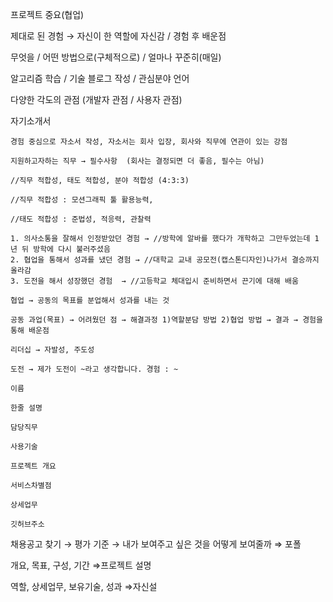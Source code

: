 프로젝트 중요(협업)


제대로 된 경험 → 자신이 한 역할에 자신감 / 경험 후 배운점


무엇을 / 어떤 방법으로(구체적으로) / 얼마나 꾸준히(매일)


알고리즘 학습 / 기술 블로그 작성 / 관심분야 언어


다양한 각도의 관점 (개발자 관점 / 사용자 관점)


자기소개서

    경험 중심으로 자소서 작성, 자소서는 회사 입장, 회사와 직무에 연관이 있는 강점
    
    지원하고자하는 직무 → 필수사항  (회사는 결정되면 더 좋음, 필수는 아님)
    
    //직무 적합성, 태도 적합성, 분야 적합성 (4:3:3)
    
    //직무 적합성 : 모션그래픽 툴 활용능력, 
    
    //태도 적합성 : 준법성, 적응력, 관찰력
    
    1. 의사소통을 잘해서 인정받았던 경험 → //방학에 알바를 했다가 개학하고 그만두었는데 1년 뒤 방학에 다시 불러주셨음  
    2. 협업을 통해서 성과를 냈던 경험 → //대학교 교내 공모전(캡스톤디자인)나가서 결승까지 올라감
    3. 도전을 해서 성장했던 경험  → //고등학교 체대입시 준비하면서 끈기에 대해 배움 
    
    협업 → 공동의 목표를 분업해서 성과를 내는 것
    
    공동 과업(목표) → 어려웠던 점 → 해결과정 1)역할분담 방법 2)협업 방법 → 결과 → 경험을 통해 배운점
    
    리더십 → 자발성, 주도성
    
    도전 → 제가 도전이 ~라고 생각합니다. 경험 : ~
    
    이름
    
    한줄 설명
    
    담당직무
    
    사용기술
    
    프로젝트 개요
    
    서비스차별점
    
    상세업무
    
    깃허브주소

채용공고 찾기 → 평가 기준 → 내가 보여주고 싶은 것을 어떻게 보여줄까 ⇒ 포폴

개요, 목표, 구성, 기간 ⇒프로젝트 설명

역할, 상세업무, 보유기술, 성과 ⇒자신설
